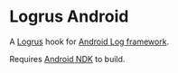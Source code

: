 # Logrus Android

A [Logrus](https://github.com/sirupsen/logrus) hook for
[Android Log framework](https://developer.android.com/reference/android/util/Log.html).

Requires [Android NDK](https://developer.android.com/ndk/index.html) to build.
